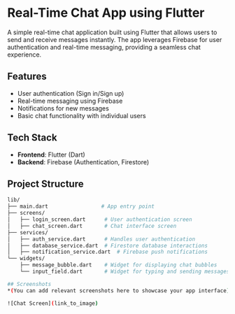 
# Real-Time Chat App using Flutter

A simple real-time chat application built using Flutter that allows users to send and receive messages instantly. The app leverages Firebase for user authentication and real-time messaging, providing a seamless chat experience.

## Features
- User authentication (Sign in/Sign up)
- Real-time messaging using Firebase
- Notifications for new messages
- Basic chat functionality with individual users

## Tech Stack
- **Frontend**: Flutter (Dart)
- **Backend**: Firebase (Authentication, Firestore)

## Project Structure

```bash
lib/
├── main.dart                 # App entry point
├── screens/
│   ├── login_screen.dart      # User authentication screen
│   ├── chat_screen.dart       # Chat interface screen
├── services/
│   ├── auth_service.dart      # Handles user authentication
│   ├── database_service.dart  # Firestore database interactions
│   ├── notification_service.dart  # Firebase push notifications
└── widgets/
    ├── message_bubble.dart    # Widget for displaying chat bubbles
    └── input_field.dart       # Widget for typing and sending messages

## Screenshots
*(You can add relevant screenshots here to showcase your app interface)*

![Chat Screen](link_to_image)


